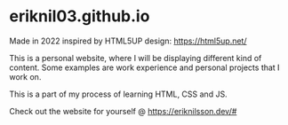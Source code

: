 # eriknil03.github.io

Made in 2022 inspired by HTML5UP design: https://html5up.net/

This is a personal website, where I will be displaying different kind of content.
Some examples are work experience and personal projects that I work on.

This is a part of my process of learning HTML, CSS and JS.

Check out the website for yourself @ https://eriknilsson.dev/#
